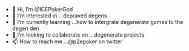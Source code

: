 - 👋 Hi, I’m @ICEPokerGod
- 👀 I’m interested in ...depraved degens 
- 🌱 I’m currently learning ...how to intergrate degenerate games to the degen den
- 💞️ I’m looking to collaborate on ...degenerate projects
- 📫 How to reach me ...@p2epoker on twitter
